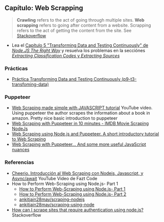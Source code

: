 ## Capítulo: Web Scrapping

> **Crawling** refers to the act of going through multiple sites. **Web scrapping** refers to going after content from a website. Scrapping refers to the act of getting the content from the site. See [Stackoverflow](https://stackoverflow.com/questions/4327392/what-is-the-difference-between-web-crawling-and-web-scraping)

* Lea el 
[Capítulo 5 "Transforming Data and Testing Continuously" de *Node.JS The Right Way*](https://proquest-safaribooksonline-com.accedys2.bbtk.ull.es/book/web-development/9781680505344/part-iidot-working-with-data/chp_transforming_data_html)
y resuelva los problemas en la secciónes 
[*Extracting Classification Codes* y *Extracting Sources*](https://proquest-safaribooksonline-com.accedys2.bbtk.ull.es/book/web-development/9781680505344/part-iidot-working-with-data/chp_databases_html#X2ludGVybmFsX0h0bWxWaWV3P3htbGlkPTk3ODE2ODA1MDUzNDQlMkZkMjRlMTQ3NDZfaHRtbCZxdWVyeT0=)


### Prácticas

* [Práctica Transforming Data and Testing Continuously (p9-t3-transfoming-data)](practicas/p9-t3-transforming-data/)

### Puppeteer

* [Web Scraping made simple with JAVASCRIPT tutorial](https://youtu.be/TzZ3YOUhCxo) YouTube video. Using puppeteer the author scrapes the information about a book in amazon. Pretty nice basic introduction to puppeteer
* [Web Scraping with Puppeteer in 10 minutes - IMDB Movie Scraping NodeJs](https://youtu.be/4q9CNtwdawA)
* [Web Scraping using Node.js and Puppeteer. A short introductory tutorial to Web Scraping](https://flaviocopes.com/web-scraping/)
* [Web Scraping with Puppeteer… And some more useful JavaScript nuances](https://blog.bitsrc.io/web-scraping-with-puppeteer-e73e5fee7474)


### Referencias

* [Cheerio. Introducción al Web Scraping con Nodejs, Javascript, y Async/await](https://youtu.be/dJpSTPUVKQU) YouTube Video de Fazt Code
* How to Perform Web-Scraping using Node.js- Part 1
  * [How to Perform Web-Scraping using Node.js- Part 1](https://blog.bitsrc.io/https-blog-bitsrc-io-how-to-perform-web-scraping-using-node-js-5a96203cb7cb)
  * [How to Perform Web-Scraping using Node.js- Part 2](https://blog.bitsrc.io/how-to-perform-web-scraping-using-node-js-part-2-7a365aeedb43)
  * [ankitjain28may/scraping-nodejs](https://github.com/ankitjain28may/scraping-nodejs)
  * [ankitjain28may/scraping-using-node](https://github.com/ankitjain28may/scraping-using-node)
* [How can I scrape sites that require authentication using node.js?](https://stackoverflow.com/questions/8726079/how-can-i-scrape-sites-that-require-authentication-using-node-js) Stackoverflow

